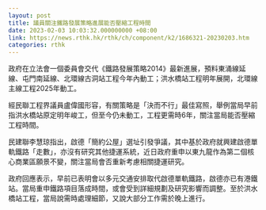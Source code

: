 ```yaml
---
layout: post
title: 議員關注鐵路發展策略進展能否壓縮工程時間
date: 2023-02-03 10:03:32.000000000 +08:00
link: https://news.rthk.hk/rthk/ch/component/k2/1686321-20230203.htm
categories: rthk
---
```


政府在立法會一個委員會交代《鐵路發展策略2014》最新進展，預料東涌線延線、屯門南延線、北環線古洞站工程今年內動工；洪水橋站工程明年展開，北環線主線工程2025年動工。

經民聯工程界議員盧偉國形容，有關策略是「決而不行」最佳寫照，舉例當局早前指洪水橋站原定明年峻工，但至今仍未動工，工程更需時6年，關注當局能否壓縮工程時間。

民建聯李慧琼指出，啟德「簡約公屋」選址引發爭議，其中基於政府就興建啟德單軌鐵路「走數」，亦沒有研究其他捷運系統，近日政府重申以東九龍作為第二個核心商業區願景不變，關注當局會否重新考慮相關捷運研究。

政府回應表示，早前已表明會以多元交通安排取代啟德單軌鐵路，啟德亦已有港鐵站。當局重申鐵路項目落成時間，或會受到詳細規劃及研究影響而調整。至於洪水橋站工程，當局說需時處理細節，又說大部分工作需於晚上進行。
